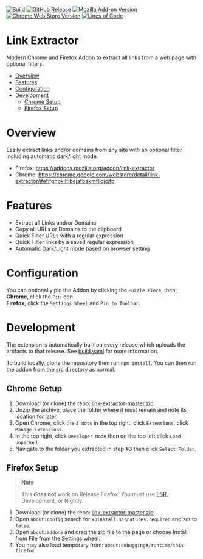 [![Build](https://github.com/cssnr/link-extractor/actions/workflows/build.yaml/badge.svg)](https://github.com/cssnr/link-extractor/actions/workflows/build.yaml)
[![GitHub Release](https://img.shields.io/github/v/release/cssnr/link-extractor)](https://github.com/cssnr/link-extractor/releases/latest)
[![Mozilla Add-on Version](https://img.shields.io/amo/v/link-extractor?label=firefox&logo=firefox)](https://addons.mozilla.org/addon/link-extractor)
[![Chrome Web Store Version](https://img.shields.io/chrome-web-store/v/ifefifghpkllfibejafbakmflidjcjfp?label=chrome&logo=googlechrome)](https://chrome.google.com/webstore/detail/link-extractor/ifefifghpkllfibejafbakmflidjcjfp)
[![Lines of Code](https://sonarcloud.io/api/project_badges/measure?project=cssnr_link-extractor&metric=ncloc)](https://sonarcloud.io/summary/overall?id=cssnr_link-extractor)
# Link Extractor

Modern Chrome and Firefox Addon to extract all links from a web page with optional filters.

*   [Overview](#overview)
*   [Features](#features)
*   [Configuration](#configuration)
*   [Development](#development)
    -   [Chrome Setup](#chrome-setup)
    -   [Firefox Setup](#firefox-setup)

# Overview

Easily extract links and/or domains from any site with an optional filter including automatic dark/light mode.

*   Firefox: https://addons.mozilla.org/addon/link-extractor
*   Chrome: https://chrome.google.com/webstore/detail/link-extractor/ifefifghpkllfibejafbakmflidjcjfp

# Features

*   Extract all Links and/or Domains
*   Copy all URLs or Domains to the clipboard
*   Quick Filter URLs with a regular expression
*   Quick Filter links by a saved regular expression
*   Automatic Dark/Light mode based on browser setting

# Configuration

You can optionally pin the Addon by clicking the `Puzzle Piece`, then;  
**Chrome**, click the `Pin` icon.  
**Firefox**, click the `Settings Wheel` and `Pin to Toolbar`.  

# Development

The extension is automatically built on every release which uploads the artifacts to that release.
See [build.yaml](.github%2Fworkflows%2Fbuild.yaml) for more information.

To build locally, clone the repository then run `npm install`.
You can then run the addon from the [src](src) directory as normal.

## Chrome Setup

1.  Download (or clone) the repo: [link-extractor-master.zip](https://github.com/cssnr/link-extractor/archive/refs/heads/master.zip)
1.  Unzip the archive, place the folder where it must remain and note its location for later.
1.  Open Chrome, click the `3 dots` in the top right, click `Extensions`, click `Manage Extensions`.
1.  In the top right, click `Developer Mode` then on the top left click `Load unpacked`.
1.  Navigate to the folder you extracted in step #3 then click `Select Folder`.

## Firefox Setup

> **Note**
>
> This **does not** work on Release Firefox!
> You must use [ESR](https://www.mozilla.org/en-CA/firefox/all/#product-desktop-esr), Development, or Nightly.

1.  Download (or clone) the repo: [link-extractor-master.zip](https://github.com/cssnr/link-extractor/archive/refs/heads/master.zip)
1.  Open `about:config` search for `xpinstall.signatures.required` and set to `false`.
1.  Open `about:addons` and drag the zip file to the page or choose Install from File from the Settings wheel.
1.  You may also load temporary from: `about:debugging#/runtime/this-firefox`
